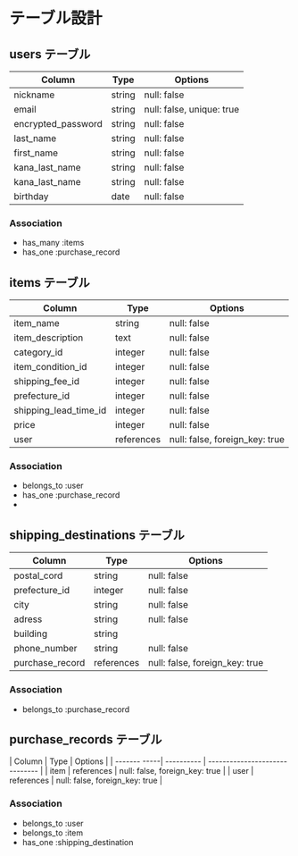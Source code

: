 # テーブル設計

## users テーブル

| Column             | Type   | Options                   |
| ------------------ | ------ | ------------------------- |
| nickname           | string | null: false               | 
| email              | string | null: false, unique: true |
| encrypted_password | string | null: false               |
| last_name          | string | null: false               |
| first_name         | string | null: false               |
| kana_last_name     | string | null: false               |
| kana_last_name     | string | null: false               |
| birthday           | date   | null: false               |

### Association

- has_many :items
- has_one  :purchase_record

## items テーブル

| Column                  | Type       | Options                       |
| ----------------------- | ---------- | ------------------------------|
| item_name               | string     | null: false                   |
| item_description        | text       | null: false                   |
| category_id             | integer    | null: false                   |
| item_condition_id       | integer    | null: false                   |
| shipping_fee_id         | integer    | null: false                   |
| prefecture_id           | integer    | null: false                   |
| shipping_lead_time_id   | integer    | null: false                   |
| price                   | integer    | null: false                   |
| user                    | references | null: false, foreign_key: true|


### Association

- belongs_to :user
- has_one  :purchase_record
- 
## shipping_destinations テーブル

| Column          | Type       | Options                        |
| --------------- | ---------- | ------------------------------ |
| postal_cord     | string     | null: false                    |
| prefecture_id   | integer    | null: false                    |
| city            | string     | null: false                    |
| adress          | string     | null: false                    |
| building        | string     |                                |
| phone_number    | string     | null: false                    | 
| purchase_record | references | null: false, foreign_key: true |


### Association

- belongs_to :purchase_record

## purchase_records テーブル

| Column       | Type       | Options                        |
| ------- -----| ---------- | ------------------------------ |
| item         | references | null: false, foreign_key: true |
| user         | references | null: false, foreign_key: true |

### Association

- belongs_to :user
- belongs_to :item
- has_one    :shipping_destination

